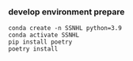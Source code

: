 ### develop environment prepare
```
conda create -n SSNHL python=3.9
conda activate SSNHL
pip install poetry
poetry install
```

